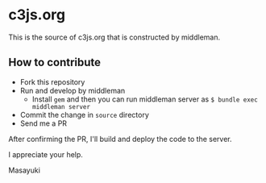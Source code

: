 c3js.org
========

This is the source of c3js.org that is constructed by middleman.

How to contribute
--
- Fork this repository
- Run and develop by middleman
  - Install `gem` and then you can run middleman server as `$ bundle exec middleman server`
- Commit the change in `source` directory
- Send me a PR

After confirming the PR, I'll build and deploy the code to the server.

I appreciate your help.

Masayuki
